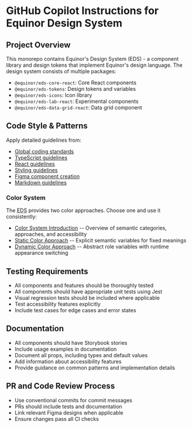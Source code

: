 # GitHub Copilot Instructions for Equinor Design System

## Project Overview

This monorepo contains Equinor's Design System (EDS) - a component library and design tokens that implement Equinor's design language. The design system consists of multiple packages:

- `@equinor/eds-core-react`: Core React components
- `@equinor/eds-tokens`: Design tokens and variables
- `@equinor/eds-icons`: Icon library
- `@equinor/eds-lab-react`: Experimental components
- `@equinor/eds-data-grid-react`: Data grid component

## Code Style & Patterns

Apply detailed guidelines from:

- [Global coding standards](./instructions/global-coding.instructions.md)
- [TypeScript guidelines](./instructions/ts.instructions.md)
- [React guidelines](./instructions/react.instructions.md)
- [Styling guidelines](./instructions/styling.instructions.md)
- [Figma component creation](./instructions/figma.instructions.md)
- [Markdown guidelines](./instructions/markdown.instructions.md)

### Color System

The <abbr title="Equinor Design System">EDS</abbr> provides two color approaches. Choose one and use it consistently:

- [Color System Introduction](../packages/eds-tokens/instructions/colors.md) -- Overview of semantic categories, approaches, and accessibility
- [Static Color Approach](../packages/eds-tokens/instructions/colors-static.md) -- Explicit semantic variables for fixed meanings
- [Dynamic Color Approach](../packages/eds-tokens/instructions/colors-dynamic.md) -- Abstract role variables with runtime appearance switching

## Testing Requirements

- All components and features should be thoroughly tested
- All components should have appropriate unit tests using Jest
- Visual regression tests should be included where applicable
- Test accessibility features explicitly
- Include test cases for edge cases and error states

## Documentation

- All components should have Storybook stories
- Include usage examples in documentation
- Document all props, including types and default values
- Add information about accessibility features
- Provide guidance on common patterns and implementation details

## PR and Code Review Process

- Use conventional commits for commit messages
- PRs should include tests and documentation
- Link relevant Figma designs when applicable
- Ensure changes pass all CI checks
